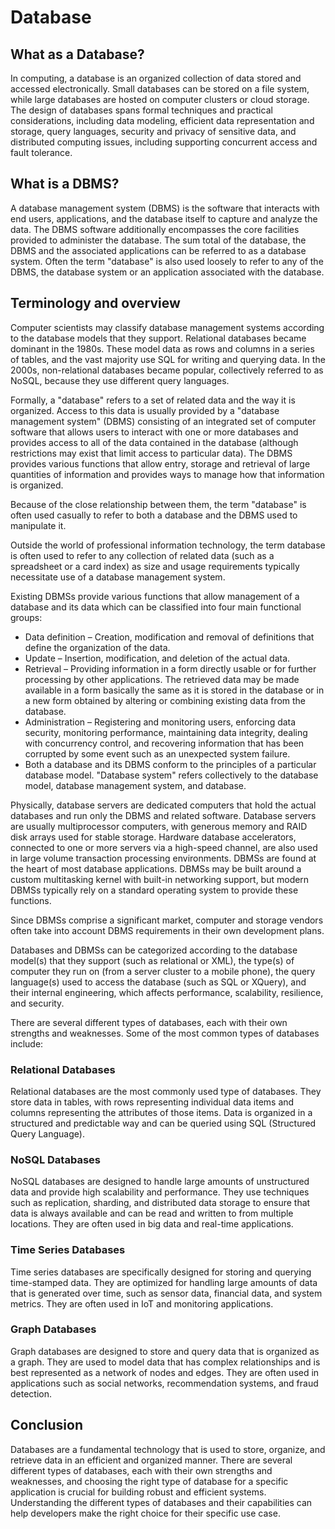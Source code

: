 # Database
## What as a Database?
In computing, a database is an organized collection of data stored and accessed electronically. Small databases can be stored on a file system, while large databases are hosted on computer clusters or cloud storage. The design of databases spans formal techniques and practical considerations, including data modeling, efficient data representation and storage, query languages, security and privacy of sensitive data, and distributed computing issues, including supporting concurrent access and fault tolerance.

## What is a DBMS?
A database management system (DBMS) is the software that interacts with end users, applications, and the database itself to capture and analyze the data. The DBMS software additionally encompasses the core facilities provided to administer the database. The sum total of the database, the DBMS and the associated applications can be referred to as a database system. Often the term "database" is also used loosely to refer to any of the DBMS, the database system or an application associated with the database.

## Terminology and overview
Computer scientists may classify database management systems according to the database models that they support. Relational databases became dominant in the 1980s. These model data as rows and columns in a series of tables, and the vast majority use SQL for writing and querying data. In the 2000s, non-relational databases became popular, collectively referred to as NoSQL, because they use different query languages.

Formally, a "database" refers to a set of related data and the way it is organized. Access to this data is usually provided by a "database management system" (DBMS) consisting of an integrated set of computer software that allows users to interact with one or more databases and provides access to all of the data contained in the database (although restrictions may exist that limit access to particular data). The DBMS provides various functions that allow entry, storage and retrieval of large quantities of information and provides ways to manage how that information is organized.

Because of the close relationship between them, the term "database" is often used casually to refer to both a database and the DBMS used to manipulate it.

Outside the world of professional information technology, the term database is often used to refer to any collection of related data (such as a spreadsheet or a card index) as size and usage requirements typically necessitate use of a database management system.

Existing DBMSs provide various functions that allow management of a database and its data which can be classified into four main functional groups:

+ Data definition – Creation, modification and removal of definitions that define the organization of the data.
+ Update – Insertion, modification, and deletion of the actual data.
+ Retrieval – Providing information in a form directly usable or for further processing by other applications. The retrieved data may be made available in a form basically the same as it is stored in the database or in a new form obtained by altering or combining existing data from the database.
+ Administration – Registering and monitoring users, enforcing data security, monitoring performance, maintaining data integrity, dealing with concurrency control, and recovering information that has been corrupted by some event such as an unexpected system failure.
+ Both a database and its DBMS conform to the principles of a particular database model. "Database system" refers collectively to the database model, database management system, and database.

Physically, database servers are dedicated computers that hold the actual databases and run only the DBMS and related software. Database servers are usually multiprocessor computers, with generous memory and RAID disk arrays used for stable storage. Hardware database accelerators, connected to one or more servers via a high-speed channel, are also used in large volume transaction processing environments. DBMSs are found at the heart of most database applications. DBMSs may be built around a custom multitasking kernel with built-in networking support, but modern DBMSs typically rely on a standard operating system to provide these functions.

Since DBMSs comprise a significant market, computer and storage vendors often take into account DBMS requirements in their own development plans.

Databases and DBMSs can be categorized according to the database model(s) that they support (such as relational or XML), the type(s) of computer they run on (from a server cluster to a mobile phone), the query language(s) used to access the database (such as SQL or XQuery), and their internal engineering, which affects performance, scalability, resilience, and security.

There are several different types of databases, each with their own strengths and weaknesses. Some of the most common types of databases include:

### Relational Databases
Relational databases are the most commonly used type of databases. They store data in tables, with rows representing individual data items and columns representing the attributes of those items. Data is organized in a structured and predictable way and can be queried using SQL (Structured Query Language).

### NoSQL Databases
NoSQL databases are designed to handle large amounts of unstructured data and provide high scalability and performance. They use techniques such as replication, sharding, and distributed data storage to ensure that data is always available and can be read and written to from multiple locations. They are often used in big data and real-time applications.

### Time Series Databases
Time series databases are specifically designed for storing and querying time-stamped data. They are optimized for handling large amounts of data that is generated over time, such as sensor data, financial data, and system metrics. They are often used in IoT and monitoring applications.

### Graph Databases
Graph databases are designed to store and query data that is organized as a graph. They are used to model data that has complex relationships and is best represented as a network of nodes and edges. They are often used in applications such as social networks, recommendation systems, and fraud detection.

## Conclusion
Databases are a fundamental technology that is used to store, organize, and retrieve data in an efficient and organized manner. There are several different types of databases, each with their own strengths and weaknesses, and choosing the right type of database for a specific application is crucial for building robust and efficient systems. Understanding the different types of databases and their capabilities can help developers make the right choice for their specific use case.